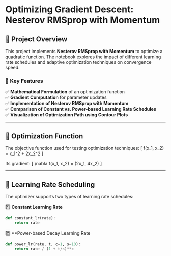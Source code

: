 # Optimizing Gradient Descent: Nesterov RMSprop with Momentum

## **📌 Project Overview**
This project implements **Nesterov RMSprop with Momentum** to optimize a quadratic function. The notebook explores the impact of different learning rate schedules and adaptive optimization techniques on convergence speed.

### **🚀 Key Features**
✅ **Mathematical Formulation** of an optimization function  
✅ **Gradient Computation** for parameter updates  
✅ **Implementation of Nesterov RMSprop with Momentum**  
✅ **Comparison of Constant vs. Power-based Learning Rate Schedules**  
✅ **Visualization of Optimization Path using Contour Plots**  

---

## **📌 Optimization Function**
The objective function used for testing optimization techniques:
\[
f(x_1, x_2) = x_1^2 + 2x_2^2
\]

Its gradient:
\[
\nabla f(x_1, x_2) = (2x_1, 4x_2)
\]

---

## **📌 Learning Rate Scheduling**
The optimizer supports two types of learning rate schedules:

1️⃣ **Constant Learning Rate**  
```python
def constant_lr(rate):
    return rate
```
2️⃣ **Power-based Decay Learning Rate
```python
def power_lr(rate, t, c=1, s=10):
    return rate / (1 + t/s)**c
```
